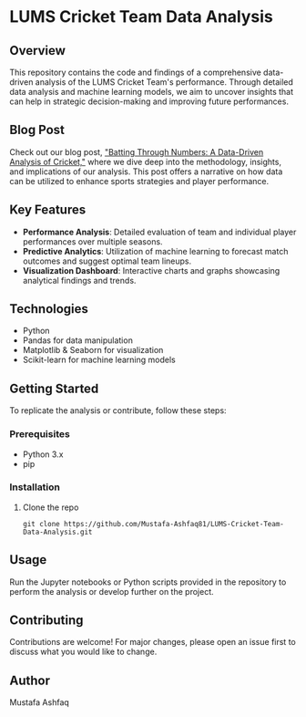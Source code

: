 # LUMS Cricket Team Data Analysis

## Overview
This repository contains the code and findings of a comprehensive data-driven analysis of the LUMS Cricket Team's performance. Through detailed data analysis and machine learning models, we aim to uncover insights that can help in strategic decision-making and improving future performances.

## Blog Post
Check out our blog post, ["Batting Through Numbers: A Data-Driven Analysis of Cricket,"](https://medium.com/@mustafaaplus52/batting-through-numbers-a-data-driven-analysis-of-cricket-d450423c4fa9) where we dive deep into the methodology, insights, and implications of our analysis. This post offers a narrative on how data can be utilized to enhance sports strategies and player performance.

## Key Features
- **Performance Analysis**: Detailed evaluation of team and individual player performances over multiple seasons.
- **Predictive Analytics**: Utilization of machine learning to forecast match outcomes and suggest optimal team lineups.
- **Visualization Dashboard**: Interactive charts and graphs showcasing analytical findings and trends.

## Technologies
- Python
- Pandas for data manipulation
- Matplotlib & Seaborn for visualization
- Scikit-learn for machine learning models

## Getting Started
To replicate the analysis or contribute, follow these steps:

### Prerequisites
- Python 3.x
- pip

### Installation
1. Clone the repo
   ```
   git clone https://github.com/Mustafa-Ashfaq81/LUMS-Cricket-Team-Data-Analysis.git
   ```
   
## Usage
Run the Jupyter notebooks or Python scripts provided in the repository to perform the analysis or develop further on the project.

## Contributing
Contributions are welcome! For major changes, please open an issue first to discuss what you would like to change.

## Author
Mustafa Ashfaq
